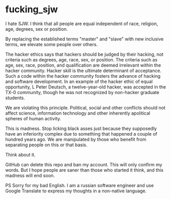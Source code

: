 # fucking_sjw
I hate SJW. I think that all people are equal independent of race, religion, age,
degrees, sex or position.

By replacing the established terms "master" and "slave" with new inclusive terms, we
elevate some people over others.

The hacker ethics says that hackers should be judged by their hacking, not criteria such
as degrees, age, race, sex, or position. The criteria such as age, sex, race, position,
and qualification are deemed irrelevant within the hacker community. Hacker skill is the
ultimate determinant of acceptance. Such a code within the hacker community fosters the
advance of hacking and software development. In an example of the hacker ethic of equal
opportunity, L Peter Deutsch, a twelve-year-old hacker, was accepted in the TX-0
community, though he was not recognized by non-hacker graduate students.

We are violating this principle. Political, social and other conflicts should not affect
science, information technology and other inherently apolitical spheres of human activity.

This is madness. Stop licking black asses just because they supposedly have an
inferiority complex due to something that happened a couple of hundred years ago. We are
manipulated by those who benefit from separating people on this or that basis.

Think about it.

GitHub can delete this repo and ban my account. This will only confirm my words. But I
hope people are saner than those who started it think, and this madness will end soon.

PS Sorry for my bad English. I am a russian software engineer and use Google Translate to
express my thoughts in a non-native language.
